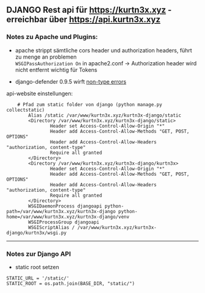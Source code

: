 ## DJANGO Rest api für https://kurtn3x.xyz - erreichbar über https://api.kurtn3x.xyz
### Notes zu Apache und Plugins: 
- apache strippt sämtliche cors header und authorization headers, führt zu menge an problemen \
`WSGIPassAuthorization On` in apache2.conf -> Authorization header wird nicht entfernt wichtig für Tokens

- django-defender 0.9.5 wirft [non-type errors](https://github.com/jazzband/django-defender/issues/219)

api-website einstellungen:

```
	# Pfad zum static folder von django (python manage.py collectstatic)
        Alias /static /var/www/kurtn3x.xyz/kurtn3x-django/static
        <Directory /var/www/kurtn3x.xyz/kurtn3x-django/static>
                Header set Access-Control-Allow-Origin "*"
                Header add Access-Control-Allow-Methods "GET, POST, OPTIONS"
                Header add Access-Control-Allow-Headers "authorization, content-type"
                Require all granted
        </Directory>
        <Directory /var/www/kurtn3x.xyz/kurtn3x-django/kurtn3x>
                Header set Access-Control-Allow-Origin "*"
                Header add Access-Control-Allow-Methods "GET, POST, OPTIONS"
                Header add Access-Control-Allow-Headers "authorization, content-type"
                Require all granted
        </Directory>
        WSGIDaemonProcess djangoapi python-path=/var/www/kurtn3x.xyz/kurtn3x-django python-home=/var/www/kurtn3x.xyz/kurtn3x-django/venv
        WSGIProcessGroup djangoapi
        WSGIScriptAlias / /var/www/kurtn3x.xyz/kurtn3x-django/kurtn3x/wsgi.py
```
____________________________________________________________________________________________________________________________________

### Notes zur Django API 

- static root setzen
```
STATIC_URL = '/static/'
STATIC_ROOT = os.path.join(BASE_DIR, "static/")
```